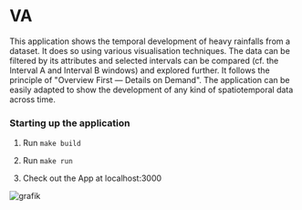 # VA

This application shows the temporal development of heavy rainfalls from a dataset. It does so using various visualisation techniques. The data can be filtered by its attributes and selected intervals can be compared (cf. the Interval A and Interval B windows) and explored further. It follows the principle of "Overview First — Details on Demand". The application can be easily adapted to show the development of any kind of spatiotemporal data across time.

### Starting up the application

1. Run `make build`

2. Run `make run`

3. Check out the App at localhost:3000

![grafik](https://user-images.githubusercontent.com/11724784/230771939-2b2c2c94-dc42-4908-bdef-eec2eaef3343.png)
